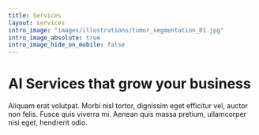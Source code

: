 ```yaml
---
title: Services
layout: services
intro_image: "images/illustrations/tumor_segmentation_01.jpg"
intro_image_absolute: true
intro_image_hide_on_mobile: false
---
```


# AI Services that grow your business

Aliquam erat volutpat. Morbi nisl tortor, dignissim eget efficitur vel, auctor non felis. Fusce quis viverra mi. Aenean quis massa pretium, ullamcorper nisi eget, hendrerit odio.
